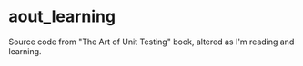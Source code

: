 # aout_learning
Source code from "The Art of Unit Testing" book, altered as I'm reading and learning.
